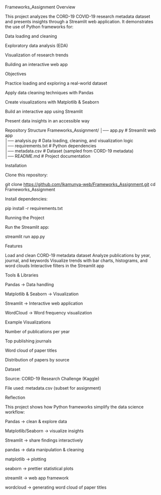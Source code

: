 Frameworks_Assignment
Overview

This project analyzes the CORD-19 COVID-19 research metadata dataset and presents insights through a Streamlit web application.
It demonstrates the use of Python frameworks for:

Data loading and cleaning

Exploratory data analysis (EDA)

Visualization of research trends

Building an interactive web app

 Objectives

Practice loading and exploring a real-world dataset

Apply data cleaning techniques with Pandas

Create visualizations with Matplotlib & Seaborn

Build an interactive app using Streamlit

Present data insights in an accessible way

Repository Structure
Frameworks_Assignment/
│── app.py              # Streamlit web app  
│── analysis.py         # Data loading, cleaning, and visualization logic  
│── requirements.txt    # Python dependencies  
│── metadata.csv        # Dataset (sampled from CORD-19 metadata)  
│── README.md           # Project documentation  

Installation

Clone this repository:

git clone https://github.com/Ikamunya-web/Frameworks_Assignment.git
cd Frameworks_Assignment


Install dependencies:

pip install -r requirements.txt

Running the Project

Run the Streamlit app:

streamlit run app.py

Features

Load and clean CORD-19 metadata dataset
Analyze publications by year, journal, and keywords
Visualize trends with bar charts, histograms, and word clouds
Interactive filters in the Streamlit app

Tools & Libraries

Pandas → Data handling

Matplotlib & Seaborn → Visualization

Streamlit → Interactive web application

WordCloud → Word frequency visualization

Example Visualizations

 Number of publications per year

 Top publishing journals

 Word cloud of paper titles

 Distribution of papers by source

 Dataset

Source: CORD-19 Research Challenge (Kaggle)

File used: metadata.csv (subset for assignment)

 Reflection

This project shows how Python frameworks simplify the data science workflow:

Pandas → clean & explore data

Matplotlib/Seaborn → visualize insights

Streamlit → share findings interactively



pandas → data manipulation & cleaning

matplotlib → plotting

seaborn → prettier statistical plots

streamlit → web app framework

wordcloud → generating word cloud of paper titles
